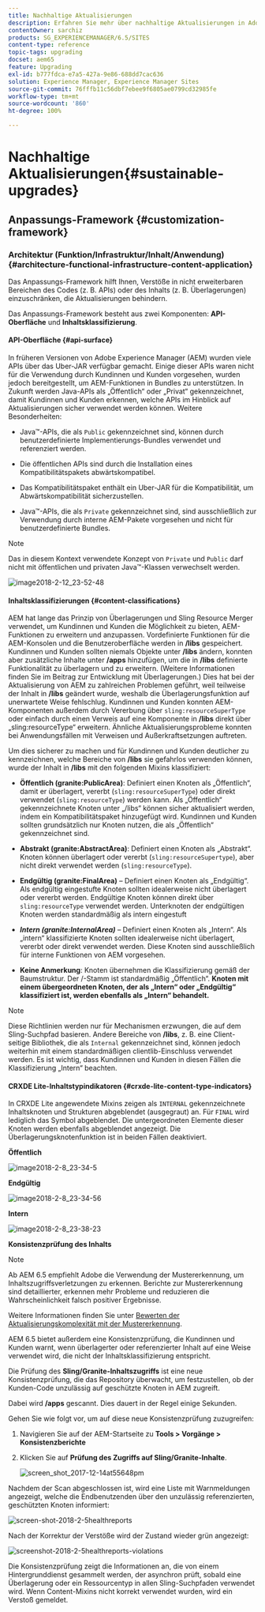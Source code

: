 ```yaml
---
title: Nachhaltige Aktualisierungen
description: Erfahren Sie mehr über nachhaltige Aktualisierungen in Adobe Experience Manager 6.4.
contentOwner: sarchiz
products: SG_EXPERIENCEMANAGER/6.5/SITES
content-type: reference
topic-tags: upgrading
docset: aem65
feature: Upgrading
exl-id: b777fdca-e7a5-427a-9e86-688dd7cac636
solution: Experience Manager, Experience Manager Sites
source-git-commit: 76fffb11c56dbf7ebee9f6805ae0799cd32985fe
workflow-type: tm+mt
source-wordcount: '860'
ht-degree: 100%

---
```


# Nachhaltige Aktualisierungen{#sustainable-upgrades}

## Anpassungs-Framework {#customization-framework}

### Architektur (Funktion/Infrastruktur/Inhalt/Anwendung)  {#architecture-functional-infrastructure-content-application}

Das Anpassungs-Framework hilft Ihnen, Verstöße in nicht erweiterbaren Bereichen des Codes (z. B. APIs) oder des Inhalts (z. B. Überlagerungen) einzuschränken, die Aktualisierungen behindern.

Das Anpassungs-Framework besteht aus zwei Komponenten: **API-Oberfläche** und **Inhaltsklassifizierung**.

#### API-Oberfläche {#api-surface}

In früheren Versionen von Adobe Experience Manager (AEM) wurden viele APIs über das Uber-JAR verfügbar gemacht. Einige dieser APIs waren nicht für die Verwendung durch Kundinnen und Kunden vorgesehen, wurden jedoch bereitgestellt, um AEM-Funktionen in Bundles zu unterstützen. In Zukunft werden Java-APIs als „Öffentlich“ oder „Privat“ gekennzeichnet, damit Kundinnen und Kunden erkennen, welche APIs im Hinblick auf Aktualisierungen sicher verwendet werden können. Weitere Besonderheiten:

* Java™-APIs, die als `Public` gekennzeichnet sind, können durch benutzerdefinierte Implementierungs-Bundles verwendet und referenziert werden.

* Die öffentlichen APIs sind durch die Installation eines Kompatibilitätspakets abwärtskompatibel.
* Das Kompatibilitätspaket enthält ein Uber-JAR für die Kompatibilität, um Abwärtskompatibilität sicherzustellen.
* Java™-APIs, die als `Private` gekennzeichnet sind, sind ausschließlich zur Verwendung durch interne AEM-Pakete vorgesehen und nicht für benutzerdefinierte Bundles.

>[!NOTE]
>
>Das in diesem Kontext verwendete Konzept von `Private` und `Public` darf nicht mit öffentlichen und privaten Java™-Klassen verwechselt werden.

![image2018-2-12_23-52-48](assets/image2018-2-12_23-52-48.png)

#### Inhaltsklassifizierungen {#content-classifications}

AEM hat lange das Prinzip von Überlagerungen und Sling Resource Merger verwendet, um Kundinnen und Kunden die Möglichkeit zu bieten, AEM-Funktionen zu erweitern und anzupassen. Vordefinierte Funktionen für die AEM-Konsolen und die Benutzeroberfläche werden in **/libs** gespeichert. Kundinnen und Kunden sollten niemals Objekte unter **/libs** ändern, konnten aber zusätzliche Inhalte unter **/apps** hinzufügen, um die in **/libs** definierte Funktionalität zu überlagern und zu erweitern. (Weitere Informationen finden Sie im Beitrag zur Entwicklung mit Überlagerungen.) Dies hat bei der Aktualisierung von AEM zu zahlreichen Problemen geführt, weil teilweise der Inhalt in **/libs** geändert wurde, weshalb die Überlagerungsfunktion auf unerwartete Weise fehlschlug. Kundinnen und Kunden konnten AEM-Komponenten außerdem durch Vererbung über `sling:resourceSuperType` oder einfach durch einen Verweis auf eine Komponente in **/libs** direkt über „sling:resourceType“ erweitern. Ähnliche Aktualisierungsprobleme konnten bei Anwendungsfällen mit Verweisen und Außerkraftsetzungen auftreten.

Um dies sicherer zu machen und für Kundinnen und Kunden deutlicher zu kennzeichnen, welche Bereiche von **/libs** sie gefahrlos verwenden können, wurde der Inhalt in **/libs** mit den folgenden Mixins klassifiziert:

* **Öffentlich (granite:PublicArea)**: Definiert einen Knoten als „Öffentlich“, damit er überlagert, vererbt (`sling:resourceSuperType`) oder direkt verwendet (`sling:resourceType`) werden kann. Als „Öffentlich“ gekennzeichnete Knoten unter „/libs“ können sicher aktualisiert werden, indem ein Kompatibilitätspaket hinzugefügt wird. Kundinnen und Kunden sollten grundsätzlich nur Knoten nutzen, die als „Öffentlich“ gekennzeichnet sind. 

* **Abstrakt (granite:AbstractArea)**: Definiert einen Knoten als „Abstrakt“. Knoten können überlagert oder vererbt (`sling:resourceSupertype`), aber nicht direkt verwendet werden (`sling:resourceType`).

* **Endgültig (granite:FinalArea)** – Definiert einen Knoten als „Endgültig“. Als endgültig eingestufte Knoten sollten idealerweise nicht überlagert oder vererbt werden. Endgültige Knoten können direkt über `sling:resourceType` verwendet werden. Unterknoten der endgültigen Knoten werden standardmäßig als intern eingestuft

* ***Intern (granite:InternalArea)*** – Definiert einen Knoten als „Intern“. Als „intern“ klassifizierte Knoten sollten idealerweise nicht überlagert, vererbt oder direkt verwendet werden. Diese Knoten sind ausschließlich für interne Funktionen von AEM vorgesehen.

* **Keine Anmerkung**: Knoten übernehmen die Klassifizierung gemäß der Baumstruktur. Der /-Stamm ist standardmäßig „Öffentlich“. **Knoten mit einem übergeordneten Knoten, der als „Intern“ oder „Endgültig“ klassifiziert ist, werden ebenfalls als „Intern“ behandelt.**

>[!NOTE]
>
>Diese Richtlinien werden nur für Mechanismen erzwungen, die auf dem Sling-Suchpfad basieren. Andere Bereiche von **/libs**, z. B. eine Client-seitige Bibliothek, die als `Internal` gekennzeichnet sind, können jedoch weiterhin mit einem standardmäßigen clientlib-Einschluss verwendet werden. Es ist wichtig, dass Kundinnen und Kunden in diesen Fällen die Klassifizierung „Intern“ beachten.

#### CRXDE Lite-Inhaltstypindikatoren {#crxde-lite-content-type-indicators}

In CRXDE Lite angewendete Mixins zeigen als `INTERNAL` gekennzeichnete Inhaltsknoten und Strukturen abgeblendet (ausgegraut) an. Für `FINAL` wird lediglich das Symbol abgeblendet. Die untergeordneten Elemente dieser Knoten werden ebenfalls abgeblendet angezeigt. Die Überlagerungsknotenfunktion ist in beiden Fällen deaktiviert.

**Öffentlich**

![image2018-2-8_23-34-5](assets/image2018-2-8_23-34-5.png)

**Endgültig** 

![image2018-2-8_23-34-56](assets/image2018-2-8_23-34-56.png)

**Intern**

![image2018-2-8_23-38-23](assets/image2018-2-8_23-38-23.png)

**Konsistenzprüfung des Inhalts**

>[!NOTE]
>
>Ab AEM 6.5 empfiehlt Adobe die Verwendung der Mustererkennung, um Inhaltszugriffsverletzungen zu erkennen. Berichte zur Mustererkennung sind detaillierter, erkennen mehr Probleme und reduzieren die Wahrscheinlichkeit falsch positiver Ergebnisse.
>
>Weitere Informationen finden Sie unter [Bewerten der Aktualisierungskomplexität mit der Mustererkennung](/help/sites-deploying/pattern-detector.md).

AEM 6.5 bietet außerdem eine Konsistenzprüfung, die Kundinnen und Kunden warnt, wenn überlagerter oder referenzierter Inhalt auf eine Weise verwendet wird, die nicht der Inhaltsklassifizierung entspricht.

Die Prüfung des **Sling/Granite-Inhaltszugriffs** ist eine neue Konsistenzprüfung, die das Repository überwacht, um festzustellen, ob der Kunden-Code unzulässig auf geschützte Knoten in AEM zugreift.

Dabei wird **/apps** gescannt. Dies dauert in der Regel einige Sekunden.

Gehen Sie wie folgt vor, um auf diese neue Konsistenzprüfung zuzugreifen:

1. Navigieren Sie auf der AEM-Startseite zu **Tools > Vorgänge > Konsistenzberichte**
1. Klicken Sie auf **Prüfung des Zugriffs auf Sling/Granite-Inhalte**.

   ![screen_shot_2017-12-14at55648pm](assets/screen_shot_2017-12-14at55648pm.png)

Nachdem der Scan abgeschlossen ist, wird eine Liste mit Warnmeldungen angezeigt, welche die Endbenutzenden über den unzulässig referenzierten, geschützten Knoten informiert:

![screen-shot-2018-2-5healthreports](assets/screenshot-2018-2-5healthreports.png)

Nach der Korrektur der Verstöße wird der Zustand wieder grün angezeigt:

![screenshot-2018-2-5healthreports-violations](assets/screenshot-2018-2-5healthreports-violations.png)

Die Konsistenzprüfung zeigt die Informationen an, die von einem Hintergrunddienst gesammelt werden, der asynchron prüft, sobald eine Überlagerung oder ein Ressourcentyp in allen Sling-Suchpfaden verwendet wird. Wenn Content-Mixins nicht korrekt verwendet wurden, wird ein Verstoß gemeldet.
